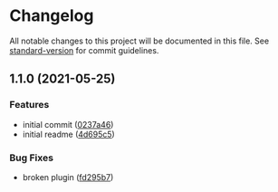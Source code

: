# Changelog

All notable changes to this project will be documented in this file. See [standard-version](https://github.com/conventional-changelog/standard-version) for commit guidelines.

## 1.1.0 (2021-05-25)


### Features

* initial commit ([0237a46](https://github.com/uioz/axios-pluginify/commit/0237a46d230ea484f4b5f335c79379cb217b52e2))
* initial readme ([4d695c5](https://github.com/uioz/axios-pluginify/commit/4d695c5c5c0494fa42dbec165d5f304e0286d1b6))


### Bug Fixes

* broken plugin ([fd295b7](https://github.com/uioz/axios-pluginify/commit/fd295b78d896591af45dc1108668577c1d9b0e52))
